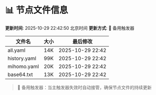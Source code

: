 # 📊 节点文件信息

**更新时间**: 2025-10-29 22:42:50 北京时间
**更新方式**: 🔄 备用触发器

| 文件名 | 大小 | 最后修改 |
|--------|------|----------|
| all.yaml | 14K | 2025-10-29 22:42 |
| history.yaml | 99K | 2025-10-29 22:42 |
| mihomo.yaml | 20K | 2025-10-29 22:42 |
| base64.txt | 13K | 2025-10-29 22:42 |

> 🔄 备用触发器：当主触发器失效时自动接管，确保节点文件的持续更新

